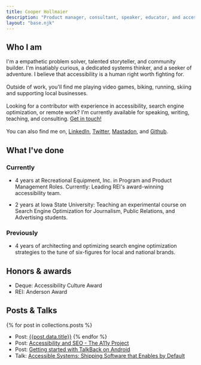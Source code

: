 ```yaml
---
title: Cooper Hollmaier
description: "Product manager, consultant, speaker, educator, and accessiblity advocate."
layout: "base.njk"
---
```


## Who I am

I'm a empathetic problem solver, talented storyteller, and community builder. I'm insatiably curious, a dedicated systems thinker, and a seeker of adventure. I believe that accessibility is a human right worth fighting for.
\
\
Outside of work, you'll find me playing video games, biking, running, skiing and supporting local businesses.
\
\
Looking for a contributor with experience in accessibility, search engine optimization, or remote work? I'm currently available for speaking, writing, teaching, and consulting. [Get in touch!](mailto:cooper@hollmaier.com)
\
\
You can also find me on, [LinkedIn](https://www.linkedin.com/in/cooperhollmaier/), [Twitter](https://twitter.com/CooperHollmaier), [Mastadon](https://mastodon.social/@CooperHollmaier), and [Github](https://github.com/chollma).
## What I've done
### Currently
- 4 years at Recreational Equipment, Inc. in Program and Product Management Roles. Currently: Leading REI's award-winning accessibility team.

- 2 years at Iowa State University: Teaching an experimental course on Search Engine Optimization for Journalism, Public Relations, and Advertising students.

### Previously

- 4 years of architecting and optimizing search engine optimization strategies to the tune of six-figures for local and national brands.

## Honors & awards
- Deque: Accessibility Culture Award
- REI: Anderson Award
## Posts & Talks
{% for post in collections.posts %}
- Post: [{{post.data.title}}]({{post.url}})
{% endfor %}
- Post: [Accessibility and SEO - The A11y Project](https://www.a11yproject.com/posts/accessibility-seo/)
- Post: [Getting started with TalkBack on Android](https://www.a11yproject.com/posts/getting-started-talkback/)
- Talk: [Accessible Systems: Shipping Software that Enables by Default](https://www.csun.edu/cod/conference/sessions/index.php/public/presentations/view/1403)

